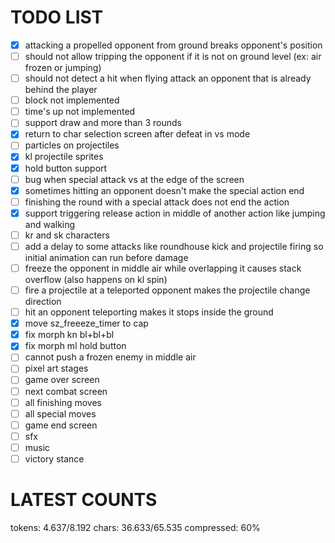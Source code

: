 # TODO LIST

- [x] attacking a propelled opponent from ground breaks opponent's position
- [ ] should not allow tripping the opponent if it is not on ground level (ex: air frozen or jumping)
- [ ] should not detect a hit when flying attack an opponent that is already behind the player
- [ ] block not implemented
- [ ] time's up not implemented
- [ ] support draw and more than 3 rounds
- [x] return to char selection screen after defeat in vs mode
- [ ] particles on projectiles
- [x] kl projectile sprites
- [x] hold button support
- [ ] bug when special attack vs at the edge of the screen
- [x] sometimes hitting an opponent doesn't make the special action end
- [ ] finishing the round with a special attack does not end the action
- [x] support triggering release action in middle of another action like jumping and walking
- [ ] kr and sk characters
- [ ] add a delay to some attacks like roundhouse kick and projectile firing so initial animation can run before damage
- [ ] freeze the opponent in middle air while overlapping it causes stack overflow (also happens on kl spin)
- [ ] fire a projectile at a teleported opponent makes the projectile change direction
- [ ] hit an opponent teleporting makes it stops inside the ground
- [x] move sz_freeeze_timer to cap
- [x] fix morph kn bl+bl+bl
- [x] fix morph ml hold button
- [ ] cannot push a frozen enemy in middle air
- [ ] pixel art stages
- [ ] game over screen
- [ ] next combat screen
- [ ] all finishing moves
- [ ] all special moves
- [ ] game end screen
- [ ] sfx
- [ ] music
- [ ] victory stance

# LATEST COUNTS
tokens: 4.637/8.192
chars: 36.633/65.535
compressed: 60%
